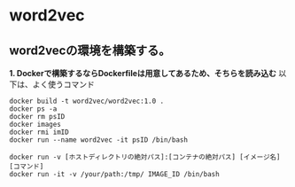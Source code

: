 # word2vec

## **word2vecの環境を構築する。**
**1. Dockerで構築するならDockerfileは用意してあるため、そちらを読み込む**
以下は、よく使うコマンド
```
docker build -t word2vec/word2vec:1.0 .
docker ps -a
docker rm psID
docker images
docker rmi imID
docker run --name word2vec -it psID /bin/bash
```
```
docker run -v [ホストディレクトリの絶対パス]:[コンテナの絶対パス] [イメージ名] [コマンド]
docker run -it -v /your/path:/tmp/ IMAGE_ID /bin/bash
```
